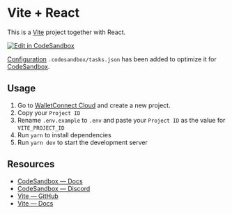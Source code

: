 # Vite + React

This is a [Vite](https://vitejs.dev) project together with React.

[![Edit in CodeSandbox](https://assets.codesandbox.io/github/button-edit-lime.svg)](https://codesandbox.io/p/github/codesandbox/codesandbox-template-vite-react/main)

[Configuration](https://codesandbox.io/docs/projects/learn/setting-up/tasks) `.codesandbox/tasks.json` has been added to optimize it for [CodeSandbox](https://codesandbox.io/dashboard).

## Usage

1. Go to [WalletConnect Cloud](https://cloud.walletconnect.com) and create a new project.
2. Copy your `Project ID`
3. Rename `.env.example` to `.env` and paste your `Project ID` as the value for `VITE_PROJECT_ID`
4. Run `yarn` to install dependencies
5. Run `yarn dev` to start the development server

## Resources

- [CodeSandbox — Docs](https://codesandbox.io/docs/learn)
- [CodeSandbox — Discord](https://discord.gg/Ggarp3pX5H)
- [Vite — GitHub](https://github.com/vitejs/vite)
- [Vite — Docs](https://vitejs.dev/guide/)

